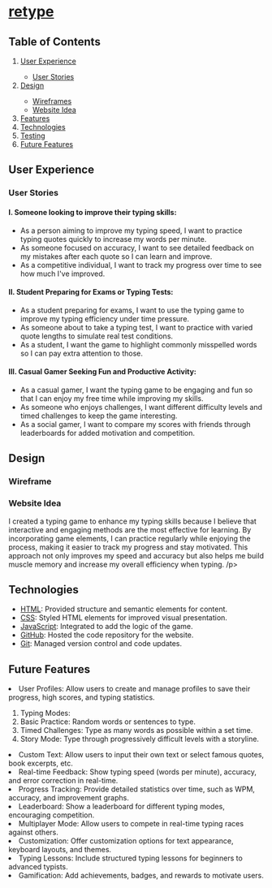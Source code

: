 # [retype](https://discoveren.github.io/retype/)


## Table of Contents
<ol>
<li><a href="#user-experience">User Experience</a></li>
    <ul>
    <li><a href="#user-stories">User Stories</a></li>
    </ul>
<li><a href="#design">Design</a></li>
<ul>
<li><a href="#wireframes">Wireframes</a></li>
<li><a href="#website-idea">Website Idea</a></li>
</ul>
<li><a href="#features">Features</a></li>
<li><a href="#technologies">Technologies</a></li>
<li><a href="#testing">Testing</a></li>
<li><a href="#future-features">Future Features</a></li>
</ol>

## User Experience

### User Stories

#### I. Someone looking to improve their typing skills:

<ul>
<li>As a person aiming to improve my typing speed, I want to practice typing quotes quickly to increase my words per minute.</li>
<li>As someone focused on accuracy, I want to see detailed feedback on my mistakes after each quote so I can learn and improve.</li>
<li>As a competitive individual, I want to track my progress over time to see how much I've improved.</li>
</ul>

#### II. Student Preparing for Exams or Typing Tests:

<ul>
<li>As a student preparing for exams, I want to use the typing game to improve my typing efficiency under time pressure.</li>
<li>As someone about to take a typing test, I want to practice with varied quote lengths to simulate real test conditions.</li>
<li>As a student, I want the game to highlight commonly misspelled words so I can pay extra attention to those.</li>
</ul>

#### III. Casual Gamer Seeking Fun and Productive Activity:
<ul>
<li>As a casual gamer, I want the typing game to be engaging and fun so that I can enjoy my free time while improving my skills.</li>
<li>As someone who enjoys challenges, I want different difficulty levels and timed challenges to keep the game interesting.</li>
<li>As a social gamer, I want to compare my scores with friends through leaderboards for added motivation and competition.</li>
</ul>

## Design

### Wireframe


### Website Idea

<p>I created a typing game to enhance my typing skills because I believe that interactive and engaging methods are the most effective for learning. By incorporating game elements, I can practice regularly while enjoying the process, making it easier to track my progress and stay motivated. This approach not only improves my speed and accuracy but also helps me build muscle memory and increase my overall efficiency when typing. /p>



## Technologies

- [HTML](https://web.dev/learn/html/overview/): Provided structure and semantic elements for content.
- [CSS](https://developer.mozilla.org/en-US/docs/Web/CSS): Styled HTML elements for improved visual presentation.
- [JavaScript](https://developer.mozilla.org/en-US/docs/Web/JavaScript): Integrated to add the logic of the game.
- [GitHub](https://github.com/): Hosted the code repository for the website.
- [Git](https://git-scm.com/): Managed version control and code updates.


## Future Features

<li>User Profiles: Allow users to create and manage profiles to save their progress, high scores, and typing statistics.</li>
<ol>
<li>Typing Modes:</li>
<li>Basic Practice: Random words or sentences to type.</li>
<li>Timed Challenges: Type as many words as possible within a set time.</li>
<li>Story Mode: Type through progressively difficult levels with a storyline.</li>
</ol>
<li>Custom Text: Allow users to input their own text or select famous quotes, book excerpts, etc.</li>
<li>Real-time Feedback: Show typing speed (words per minute), accuracy, and error correction in real-time.</li>
<li>Progress Tracking: Provide detailed statistics over time, such as WPM, accuracy, and improvement graphs.</li>
<li>Leaderboard: Show a leaderboard for different typing modes, encouraging competition.</li>
<li>Multiplayer Mode: Allow users to compete in real-time typing races against others.</li>
<li>Customization: Offer customization options for text appearance, keyboard layouts, and themes.</li>
<li>Typing Lessons: Include structured typing lessons for beginners to advanced typists.</li>
<li>Gamification: Add achievements, badges, and rewards to motivate users.</li>


